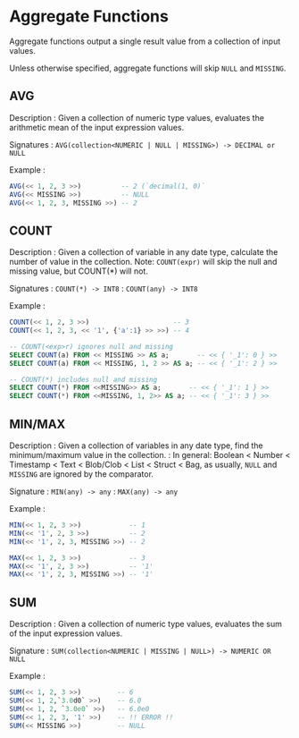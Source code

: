# Aggregate Functions

Aggregate functions output a single result value from a collection of input values. 

Unless otherwise specified, aggregate functions will skip `NULL` and `MISSING`.

## AVG

Description
: Given a collection of numeric type values, evaluates the arithmetic mean of the input expression values.

Signatures
: `AVG(collection<NUMERIC | NULL | MISSING>) -> DECIMAL or NULL`

Example
: 

```SQL
AVG(<< 1, 2, 3 >>)          -- 2 (`decimal(1, 0)`
AVG(<< MISSING >>)          -- NULL
AVG(<< 1, 2, 3, MISSING >>) -- 2
```

## COUNT

Description
: Given a collection of variable in any date type, calculate the number of value in the collection.
Note: `COUNT(expr)` will skip the null and missing value, but COUNT(*) will not.

Signatures
: `COUNT(*) -> INT8`
: `COUNT(any) -> INT8`

Example
: 

```sql
COUNT(<< 1, 2, 3 >>)                     -- 3
COUNT(<< 1, 2, 3, << '1', {'a':1} >> >>) -- 4

-- COUNT(<exp>r) ignores null and missing
SELECT COUNT(a) FROM << MISSING >> AS a;       -- << { '_1': 0 } >>
SELECT COUNT(a) FROM << MISSING, 1, 2 >> AS a; -- << { '_1': 2 } >>

-- COUNT(*) includes null and missing
SELECT COUNT(*) FROM <<MISSING>> AS a;       -- << { '_1': 1 } >> 
SELECT COUNT(*) FROM <<MISSING, 1, 2>> AS a; -- << { '_1': 3 } >> 
```

## MIN/MAX

Description
: Given a collection of variables in any date type, find the minimum/maximum value in the collection.
: In general: Boolean < Number < Timestamp < Text < Blob/Clob < List < Struct < Bag, as usually, `NULL` and `MISSING` are ignored by the comparator.

Signature
: `MIN(any) -> any`
: `MAX(any) -> any`

Example
: 

```SQL
MIN(<< 1, 2, 3 >>)            -- 1
MIN(<< '1', 2, 3 >>)          -- 2
MIN(<< '1', 2, 3, MISSING >>) -- 2

MAX(<< 1, 2, 3 >>)            -- 3
MAX(<< '1', 2, 3 >>)          -- '1'
MAX(<< '1', 2, 3, MISSING >>) -- '1'
```

## SUM

Description
: Given a collection of numeric type values, evaluates the sum of the input expression values.

Signature
: `SUM(collection<NUMERIC | MISSING | NULL>) -> NUMERIC OR NULL`

Example
: 

```SQL
SUM(<< 1, 2, 3 >>)         -- 6
SUM(<< 1, 2,`3.0d0` >>)    -- 6.0
SUM(<< 1, 2, `3.0e0` >>)   -- 6.0e0
SUM(<< 1, 2, 3, '1' >>)    -- !! ERROR !!
SUM(<< MISSING >>)         -- NULL
```
